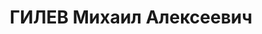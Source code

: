 ---
title: ГИЛЕВ Михаил Алексеевич
description: "Род. в 1898, г. Свердловск, русский. Проживал: г. Свердловск. ВИЗ, административно-хозяйственный\
  \ отдел, начальник \n  Арестован 20.07.1937. Приговор: 15.01.1938 – ВМН. Расстрелян\
  \ 15.01.1938"
---